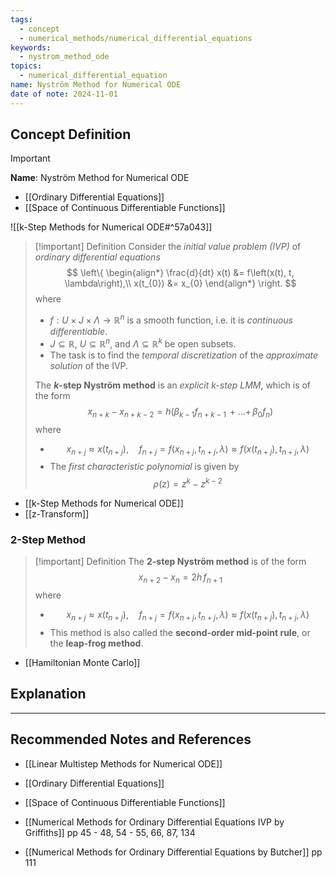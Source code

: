 ```yaml
---
tags:
  - concept
  - numerical_methods/numerical_differential_equations
keywords:
  - nystrom_method_ode
topics:
  - numerical_differential_equation
name: Nyström Method for Numerical ODE
date of note: 2024-11-01
---
```


## Concept Definition

>[!important]
>**Name**: Nyström Method for Numerical ODE
- [[Ordinary Differential Equations]]
- [[Space of Continuous Differentiable Functions]]

![[k-Step Methods for Numerical ODE#^57a043]]

>[!important] Definition
>Consider the *initial value problem (IVP)* of *ordinary differential equations*
>$$
>\left\{
>\begin{align*}
>\frac{d}{dt} x(t) &= f\left(x(t), t, \lambda\right),\\
>x(t_{0}) &= x_{0}
>\end{align*}
>\right.
>$$
>where 
>- $f: U \times J \times \Lambda \to \mathbb{R}^n$ is a smooth function, i.e. it is *continuous differentiable*. 
>- $J \subseteq \mathbb{R}$, $U \subseteq \mathbb{R}^n$, and $\Lambda \subseteq \mathbb{R}^k$ be open subsets.
>- The task is to find the *temporal discretization* of the *approximate solution* of the IVP.
>  
>The **$k$-step Nyström method** is an *explicit $k$-step LMM*, which is of the form
>$$
>x_{n+k} - x_{n+k-2} = h\left(  \beta_{k-1}f_{n+k-1}  \,{+}\ldots{+}\, \beta_{0}f_{n}\right) 
>$$ 
>where
>- $$x_{n+j} \approx x(t_{n+j}), \quad f_{n+j} = f(x_{n+j}, t_{n+j}, \lambda) \approx f(x(t_{n+j}), t_{n+j}, \lambda)$$
>- The *first characteristic polynomial* is given by $$\rho(z) = z^{k} - z^{k-2}$$

- [[k-Step Methods for Numerical ODE]]
- [[z-Transform]]

### 2-Step Method

>[!important] Definition
>The **$2$-step Nyström method**  is of the form
>$$
>x_{n+2} - x_{n} =2h\,f_{n+1}
>$$ 
>where
>- $$x_{n+j} \approx x(t_{n+j}), \quad f_{n+j} = f(x_{n+j}, t_{n+j}, \lambda) \approx f(x(t_{n+j}), t_{n+j}, \lambda)$$
>- This method is also called the **second-order mid-point rule**, or the **leap-frog method**.

- [[Hamiltonian Monte Carlo]]



## Explanation





-----------
##  Recommended Notes and References


- [[Linear Multistep Methods for Numerical ODE]]
- [[Ordinary Differential Equations]]
- [[Space of Continuous Differentiable Functions]]

- [[Numerical Methods for Ordinary Differential Equations IVP by Griffiths]] pp 45 - 48, 54 - 55, 66, 87, 134
- [[Numerical Methods for Ordinary Differential Equations by Butcher]] pp 111